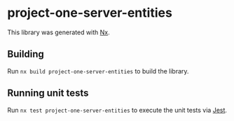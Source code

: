 # project-one-server-entities

This library was generated with [Nx](https://nx.dev).

## Building

Run `nx build project-one-server-entities` to build the library.

## Running unit tests

Run `nx test project-one-server-entities` to execute the unit tests via [Jest](https://jestjs.io).
